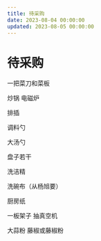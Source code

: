 ```yaml
---
title: 待采购
date: 2023-08-04 00:00:00
updated: 2023-08-05 00:00:00
---
```


# 待采购

一把菜刀和菜板

炒锅
电磁炉

排插

调料勺

大汤勺

盘子若干

洗洁精

洗碗布（从杨旭要）

厨房纸

一板架子
抽真空机

大蒜粉
藤椒或藤椒粉
